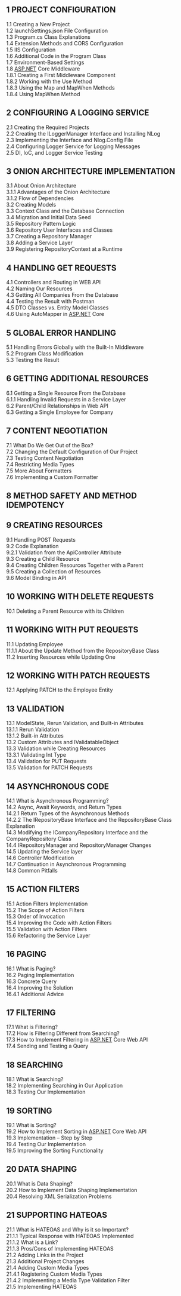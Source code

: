 <!DOCTYPE html>
<html>

<head>
  <meta charset="utf-8">
  <meta name="viewport" content="width=device-width, initial-scale=1.0">
 <!-- <title>readme2</title> -->
  
  <link rel="stylesheet" href="https://stackedit.io/style.css" />
</head>

<body class="stackedit">
  <div class="stackedit__html"><h2 id="project-configuration">1 PROJECT CONFIGURATION</h2>
<p>1.1 Creating a New Project<br>
1.2 launchSettings.json File Configuration<br>
1.3 Program.cs Class Explanations<br>
1.4 Extension Methods and CORS Configuration<br>
1.5 IIS Configuration<br>
1.6 Additional Code in the Program Class<br>
1.7 Environment-Based Settings<br>
1.8 <a href="http://ASP.NET">ASP.NET</a> Core Middleware<br>
1.8.1 Creating a First Middleware Component<br>
1.8.2 Working with the Use Method<br>
1.8.3 Using the Map and MapWhen Methods<br>
1.8.4 Using MapWhen Method</p>
<h2 id="configuring-a-logging-service">2 CONFIGURING A LOGGING SERVICE</h2>
<p>2.1 Creating the Required Projects<br>
2.2 Creating the ILoggerManager Interface and Installing NLog<br>
2.3 Implementing the Interface and Nlog.Config File<br>
2.4 Configuring Logger Service for Logging Messages<br>
2.5 DI, IoC, and Logger Service Testing</p>
<h2 id="onion-architecture-implementation">3 ONION ARCHITECTURE IMPLEMENTATION</h2>
<p>3.1 About Onion Architecture<br>
3.1.1 Advantages of the Onion Architecture<br>
3.1.2 Flow of Dependencies<br>
3.2 Creating Models<br>
3.3 Context Class and the Database Connection<br>
3.4 Migration and Initial Data Seed<br>
3.5 Repository Pattern Logic<br>
3.6 Repository User Interfaces and Classes<br>
3.7 Creating a Repository Manager<br>
3.8 Adding a Service Layer<br>
3.9 Registering RepositoryContext at a Runtime</p>
<h2 id="handling-get-requests">4 HANDLING GET REQUESTS</h2>
<p>4.1 Controllers and Routing in WEB API<br>
4.2 Naming Our Resources<br>
4.3 Getting All Companies From the Database<br>
4.4 Testing the Result with Postman<br>
4.5 DTO Classes vs. Entity Model Classes<br>
4.6 Using AutoMapper in <a href="http://ASP.NET">ASP.NET</a> Core</p>
<h2 id="global-error-handling">5 GLOBAL ERROR HANDLING</h2>
<p>5.1 Handling Errors Globally with the Built-In Middleware<br>
5.2 Program Class Modification<br>
5.3 Testing the Result</p>
<h2 id="getting-additional-resources">6 GETTING ADDITIONAL RESOURCES</h2>
<p>6.1 Getting a Single Resource From the Database<br>
6.1.1 Handling Invalid Requests in a Service Layer<br>
6.2 Parent/Child Relationships in Web API<br>
6.3 Getting a Single Employee for Company</p>
<h2 id="content-negotiation">7 CONTENT NEGOTIATION</h2>
<p>7.1 What Do We Get Out of the Box?<br>
7.2 Changing the Default Configuration of Our Project<br>
7.3 Testing Content Negotiation<br>
7.4 Restricting Media Types<br>
7.5 More About Formatters<br>
7.6 Implementing a Custom Formatter</p>
<h2 id="method-safety-and-method-idempotency">8 METHOD SAFETY AND METHOD IDEMPOTENCY</h2>
<h2 id="creating-resources">9 CREATING RESOURCES</h2>
<p>9.1 Handling POST Requests<br>
9.2 Code Explanation<br>
9.2.1 Validation from the ApiController Attribute<br>
9.3 Creating a Child Resource<br>
9.4 Creating Children Resources Together with a Parent<br>
9.5 Creating a Collection of Resources<br>
9.6 Model Binding in API</p>
<h2 id="working-with-delete-requests">10 WORKING WITH DELETE REQUESTS</h2>
<p>10.1 Deleting a Parent Resource with its Children</p>
<h2 id="working-with-put-requests">11 WORKING WITH PUT REQUESTS</h2>
<p>11.1 Updating Employee<br>
11.1.1 About the Update Method from the RepositoryBase Class<br>
11.2 Inserting Resources while Updating One</p>
<h2 id="working-with-patch-requests">12 WORKING WITH PATCH REQUESTS</h2>
<p>12.1 Applying PATCH to the Employee Entity</p>
<h2 id="validation">13 VALIDATION</h2>
<p>13.1 ModelState, Rerun Validation, and Built-in Attributes<br>
13.1.1 Rerun Validation<br>
13.1.2 Built-in Attributes<br>
13.2 Custom Attributes and IValidatableObject<br>
13.3 Validation while Creating Resources<br>
13.3.1 Validating Int Type<br>
13.4 Validation for PUT Requests<br>
13.5 Validation for PATCH Requests</p>
<h2 id="asynchronous-code">14 ASYNCHRONOUS CODE</h2>
<p>14.1 What is Asynchronous Programming?<br>
14.2 Async, Await Keywords, and Return Types<br>
14.2.1 Return Types of the Asynchronous Methods<br>
14.2.2 The IRepositoryBase Interface and the RepositoryBase Class Explanation<br>
14.3 Modifying the ICompanyRepository Interface and the CompanyRepository Class<br>
14.4 IRepositoryManager and RepositoryManager Changes<br>
14.5 Updating the Service layer<br>
14.6 Controller Modification<br>
14.7 Continuation in Asynchronous Programming<br>
14.8 Common Pitfalls</p>
<h2 id="action-filters">15 ACTION FILTERS</h2>
<p>15.1 Action Filters Implementation<br>
15.2 The Scope of Action Filters<br>
15.3 Order of Invocation<br>
15.4 Improving the Code with Action Filters<br>
15.5 Validation with Action Filters<br>
15.6 Refactoring the Service Layer</p>
<h2 id="paging">16 PAGING</h2>
<p>16.1 What is Paging?<br>
16.2 Paging Implementation<br>
16.3 Concrete Query<br>
16.4 Improving the Solution<br>
16.4.1 Additional Advice</p>
<h2 id="filtering">17 FILTERING</h2>
<p>17.1 What is Filtering?<br>
17.2 How is Filtering Different from Searching?<br>
17.3 How to Implement Filtering in <a href="http://ASP.NET">ASP.NET</a> Core Web API<br>
17.4 Sending and Testing a Query</p>
<h2 id="searching">18 SEARCHING</h2>
<p>18.1 What is Searching?<br>
18.2 Implementing Searching in Our Application<br>
18.3 Testing Our Implementation</p>
<h2 id="sorting">19 SORTING</h2>
<p>19.1 What is Sorting?<br>
19.2 How to Implement Sorting in <a href="http://ASP.NET">ASP.NET</a> Core Web API<br>
19.3 Implementation – Step by Step<br>
19.4 Testing Our Implementation<br>
19.5 Improving the Sorting Functionality</p>
<h2 id="data-shaping">20 DATA SHAPING</h2>
<p>20.1 What is Data Shaping?<br>
20.2 How to Implement Data Shaping Implementation<br>
20.4 Resolving XML Serialization Problems</p>
<h2 id="supporting-hateoas">21 SUPPORTING HATEOAS</h2>
<p>21.1 What is HATEOAS and Why is it so Important?<br>
21.1.1 Typical Response with HATEOAS Implemented<br>
21.1.2 What is a Link?<br>
21.1.3 Pros/Cons of Implementing HATEOAS<br>
21.2 Adding Links in the Project<br>
21.3 Additional Project Changes<br>
21.4 Adding Custom Media Types<br>
21.4.1 Registering Custom Media Types<br>
21.4.2 Implementing a Media Type Validation Filter<br>
21.5 Implementing HATEOAS</p>
</div>
</body>

</html>
